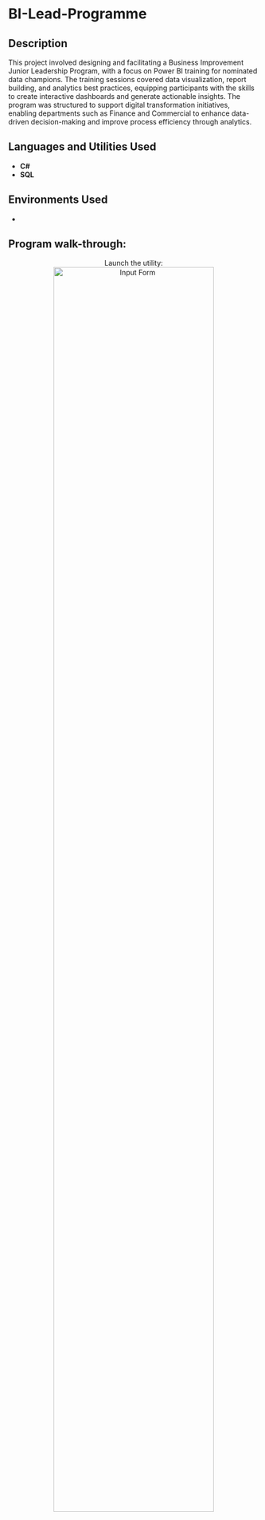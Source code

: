 
<h1> BI-Lead-Programme</h1>


<h2>Description</h2>
This project involved designing and facilitating a Business Improvement Junior Leadership Program, with a focus on Power BI training for nominated data champions. The training sessions covered data visualization, report building, and analytics best practices, equipping participants with the skills to create interactive dashboards and generate actionable insights. The program was structured to support digital transformation initiatives, enabling departments such as Finance and Commercial to enhance data-driven decision-making and improve process efficiency through analytics.
<br />


<h2>Languages and Utilities Used</h2>

- <b>C#</b> 
- <b>SQL</b>

<h2>Environments Used </h2>

- <b></b> 

<h2>Program walk-through:</h2>

<p align="center">
Launch the utility: <br/>
<img src="https://imgur.com/a/X5ho8nJ" height="80%" width="80%" alt="Input Form"/>
<br />
<br />
